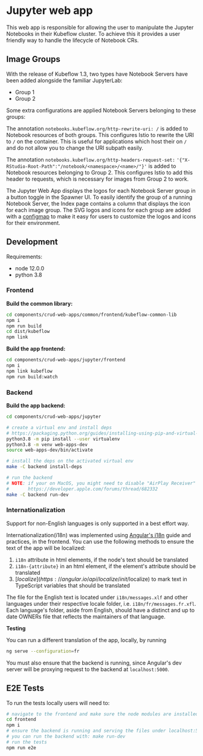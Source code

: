 # Jupyter web app

This web app is responsible for allowing the user to manipulate the Jupyter Notebooks in their Kubeflow cluster. To achieve this it provides a user friendly way to handle the lifecycle of Notebook CRs.

## Image Groups

With the release of Kubeflow 1.3, two types have Notebook Servers have been added
alongside the familiar JupyterLab:

- Group 1
- Group 2

Some extra configurations are applied Notebook Servers belonging to these groups:

The annotation `notebooks.kubeflow.org/http-rewrite-uri: /` is added to Notebook
resources of both groups. This configures Istio to rewrite the URI to `/` on
the container. This is useful for applications which host their on `/`
and do not allow you to change the URI subpath easily.

The annotation `notebooks.kubeflow.org/http-headers-request-set:`
`'{"X-RStudio-Root-Path":"/notebook/<namespace>/<name>/"}'` is added to
Notebook resources belonging to Group 2. This configures Istio to add
this header to requests, which is necessary for images from Group 2 to work.

The Jupyter Web App displays the logos for each Notebook Server group
in a button toggle in the Spawner UI. To easily identify the group of
a running Notebook Server, the Index page contains a column that displays
the icon for each image group. The SVG logos and icons for each group are added
with a [configmap](./manifests/base/configs/logos-configmap.yaml) to make it easy for users to customize the logos and icons for their environment.

## Development

Requirements:
* node 12.0.0
* python 3.8

### Frontend

__Build the common library:__

```bash
cd components/crud-web-apps/common/frontend/kubeflow-common-lib
npm i
npm run build
cd dist/kubeflow
npm link
```

__Build the app frontend:__

```bash
cd components/crud-web-apps/jupyter/frontend
npm i
npm link kubeflow
npm run build:watch
```

### Backend

__Build the app backend:__

```bash
cd components/crud-web-apps/jupyter

# create a virtual env and install deps
# https://packaging.python.org/guides/installing-using-pip-and-virtual-environments/
python3.8 -m pip install --user virtualenv
python3.8 -m venv web-apps-dev
source web-apps-dev/bin/activate

# install the deps on the activated virtual env
make -C backend install-deps

# run the backend
# NOTE: if your on MacOS, you might need to disable "AirPlay Receiver" as this uses port 5000
#       https://developer.apple.com/forums/thread/682332
make -C backend run-dev
```

### Internationalization
Support for non-English languages is only supported in a best effort way.

Internationalization(i18n) was implemented using [Angular's i18n](https://angular.io/guide/i18n)
guide and practices, in the frontend. You can use the following methods to
ensure the text of the app will be localized:
1. `i18n` attribute in html elements, if the node's text should be translated
2. `i18n-{attribute}` in an html element, if the element's attribute should be
   translated
3. [$localize](https://angular.io/api/localize/init/$localize) to mark text in
   TypeScript variables that should be translated

The file for the English text is located under `i18n/messages.xlf` and other
languages under their respective locale folder, i.e. `i18n/fr/messages.fr.xfl`.
Each language's folder, aside from English, should have a distinct and up to
date OWNERs file that reflects the maintainers of that language.

**Testing**

You can run a different translation of the app, locally, by running
```bash
ng serve --configuration=fr
```

You must also ensure that the backend is running, since Angular's dev server
will be proxying request to the backend at `localhost:5000`.

## E2E Tests

To run the tests locally users will need to:
```bash
# navigate to the frontend and make sure the node modules are installed
cd frontend
npm i
# ensure the backend is running and serving the files under localhost:5000
# you can run the backend with: make run-dev
# run the tests
npm run e2e
```
